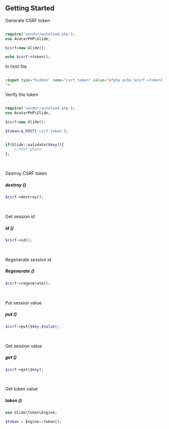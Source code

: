 ## Getting Started

Generate CSRF token 

```php 

require('vendor/autoload.php');
use AvatarPHP\Glide;

$csrf=new Glide();

echo $csrf->token(); 

  ```

In html file


```html 

<input type="hidden" name="csrf_token" value="<?php echo $csrf->token(); ?> 
">

  ```


Verify the token

```php 

require('vendor/autoload.php');
use AvatarPHP\Glide;

$csrf=new Glide();

$token=$_POST['csrf_token'];


if(Glide::validate($key)){
    //next phase
};

  ```
  <br>
  
Destroy CSRF token
##### destroy ()
```php
$csrf->destroy();
```
<br>

Get session id
##### id ()

```php
$csrf->id();
```
<br>

Regenerate session id
##### Regenerate ()

```php
$csrf->regenerate();
```

<br>

Put session value
##### put ()

```php
$csrf->put($key,$value);
```
<br>

Get session value
##### get ()

```php
$csrf->get($key);
```
<br>

Get token value
##### token ()
```php
use Glide\Token\Engine;

$token = Engine::token();
```




